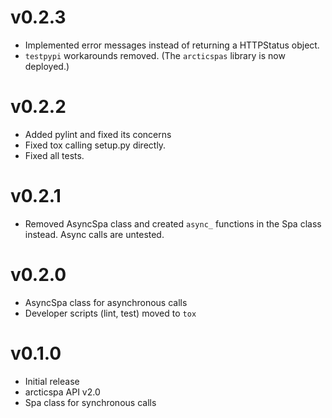 # v0.2.3
- Implemented error messages instead of returning a HTTPStatus object.
- `testpypi` workarounds removed. (The `arcticspas` library is now deployed.)

# v0.2.2
- Added pylint and fixed its concerns
- Fixed tox calling setup.py directly.
- Fixed all tests.

# v0.2.1
- Removed AsyncSpa class and created `async_` functions in the Spa class instead. Async calls are untested.

# v0.2.0
- AsyncSpa class for asynchronous calls
- Developer scripts (lint, test) moved to `tox`

# v0.1.0
- Initial release
- arcticspa API v2.0
- Spa class for synchronous calls
